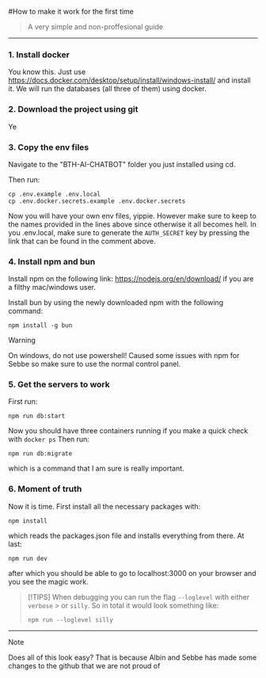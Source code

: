 #How to make it work for the first time
> A very simple and non-proffesional guide

---

### 1. Install docker

You know this. Just use https://docs.docker.com/desktop/setup/install/windows-install/ and install it. We will run the databases (all three of them) using docker. 

<!-- ![](Pisces_files/Trip_plan.jpg){width=300 fig-align="center"} -->

### 2. Download the project using git
Ye

### 3. Copy the env files
Navigate to the "BTH-AI-CHATBOT" folder you just installed using cd. 

Then run:
```
cp .env.example .env.local
cp .env.docker.secrets.example .env.docker.secrets
```

Now you will have your own env files, yippie. However make sure to keep to the names provided in the lines above since otherwise it all becomes hell.
In you .env.local, make sure to generate the ```AUTH_SECRET``` key by pressing the link that can be found in the comment above. 

### 4. Install npm and bun
Install npm on the following link: https://nodejs.org/en/download/ if you are a filthy mac/windows user.

Install bun by using the newly downloaded npm with the following command:

```
npm install -g bun
```

> [!WARNING]
> On windows, do not use powershell! Caused some issues with npm for Sebbe so make sure to use the normal control panel.

### 5. Get the servers to work
First run:
```
npm run db:start
```
Now you should have three containers running if you make a quick check with ```docker ps```
Then run:

```
npm run db:migrate
```

which is a command that I am sure is really important. 

### 6. Moment of truth

Now it is time. First install all the necessary packages with:
```
npm install
```
which reads the packages.json file and installs everything from there.
At last:
```
npm run dev
```

after which you should be able to go to localhost:3000 on your browser and you see the magic work.

> [!TIPS]
> When debugging you can run the flag ```--loglevel``` with either ```verbose``` > or ```silly```. So in total it would look something like:
> 
> ```
> npm run --loglevel silly
> ```
---

> [!NOTE]
> Does all of this look easy? That is because Albin and Sebbe has made some changes to the github that we are not proud of
